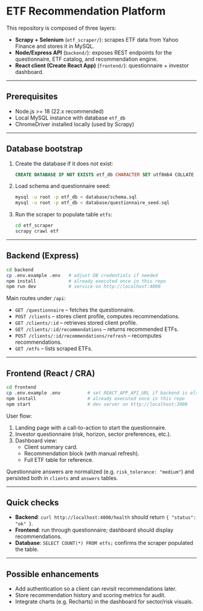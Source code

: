 # ETF Recommendation Platform

This repository is composed of three layers:

- **Scrapy + Selenium** (`etf_scraper/`): scrapes ETF data from Yahoo Finance and stores it in MySQL.
- **Node/Express API** (`backend/`): exposes REST endpoints for the questionnaire, ETF catalog, and recommendation engine.
- **React client (Create React App)** (`frontend/`): questionnaire + investor dashboard.

---

## Prerequisites

- Node.js >= 18 (22.x recommended)
- Local MySQL instance with database `etf_db`
- ChromeDriver installed locally (used by Scrapy)

---

## Database bootstrap

1. Create the database if it does not exist:
   ```sql
   CREATE DATABASE IF NOT EXISTS etf_db CHARACTER SET utf8mb4 COLLATE utf8mb4_unicode_ci;
   ```
2. Load schema and questionnaire seed:
   ```bash
   mysql -u root -p etf_db < database/schema.sql
   mysql -u root -p etf_db < database/questionnaire_seed.sql
   ```
3. Run the scraper to populate table `etfs`:
   ```bash
   cd etf_scraper
   scrapy crawl etf
   ```

---

## Backend (Express)

```bash
cd backend
cp .env.example .env   # adjust DB credentials if needed
npm install            # already executed once in this repo
npm run dev            # service on http://localhost:4000
```

Main routes under `/api`:

- `GET /questionnaire` – fetches the questionnaire.
- `POST /clients` – stores client profile, computes recommendations.
- `GET /clients/:id` – retrieves stored client profile.
- `GET /clients/:id/recommendations` – returns recommended ETFs.
- `POST /clients/:id/recommendations/refresh` – recomputes recommendations.
- `GET /etfs` – lists scraped ETFs.

---

## Frontend (React / CRA)

```bash
cd frontend
cp .env.example .env          # set REACT_APP_API_URL if backend is elsewhere
npm install                   # already executed once in this repo
npm start                     # dev server on http://localhost:3000
```

User flow:

1. Landing page with a call-to-action to start the questionnaire.
2. Investor questionnaire (risk, horizon, sector preferences, etc.).
3. Dashboard view:
   - Client summary card.
   - Recommendation block (with manual refresh).
   - Full ETF table for reference.

Questionnaire answers are normalized (e.g. `risk_tolerance: "medium"`) and persisted both in `clients` and `answers` tables.

---

## Quick checks

- **Backend**: `curl http://localhost:4000/health` should return `{ "status": "ok" }`.
- **Frontend**: run through questionnaire; dashboard should display recommendations.
- **Database**: `SELECT COUNT(*) FROM etfs;` confirms the scraper populated the table.

---

## Possible enhancements

- Add authentication so a client can revisit recommendations later.
- Store recommendation history and scoring metrics for audit.
- Integrate charts (e.g. Recharts) in the dashboard for sector/risk visuals.
